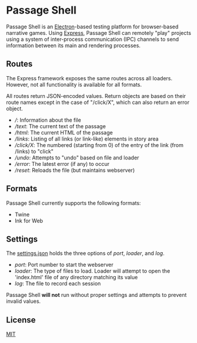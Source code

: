 # Passage Shell

Passage Shell is an [Electron](https://electronjs.org/)-based testing platform for browser-based narrative games. Using [Express](https://expressjs.com/), Passage Shell can remotely "play" projects using a system of inter-process communication (IPC) channels to send information between its main and rendering processes.

## Routes

The Express framework exposes the same routes across all loaders. However, not all functionality is available for all formats.

All routes return JSON-encoded values. Return objects are based on their route names except in the case of "/click/X", which can also return an error object.

* _/_: Information about the file
* _/text_: The current text of the passage 
* _/html_: The current HTML of the passage
* _/links_: Listing of all links (or link-like) elements in story area
* _/click/X_: The numbered (starting from 0) of the entry of the link (from /links) to "click"
* _/undo_: Attempts to "undo" based on file and loader
* _/error_: The latest error (if any) to occur
* _/reset_: Reloads the file (but maintains webserver)

## Formats

Passage Shell currently supports the following formats:

* Twine
* Ink for Web

## Settings

The [settings.json](settings.json) holds the three options of _port_, _loader_, and _log_. 

* _port_: Port number to start the webserver
* _loader_: The type of files to load. Loader will attempt to open the 'index.html' file of any directory matching its value
* _log_: The file to record each session

Passage Shell **will not** run without proper settings and attempts to prevent invalid values.

## License

[MIT](LICENSE.md)
